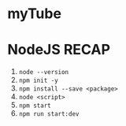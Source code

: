 # myTube

# NodeJS RECAP
1. `node --version`
2. `npm init -y`
3. `npm install --save <package>`
4. `node <script>`
5. `npm start`
6. `npm run start:dev`